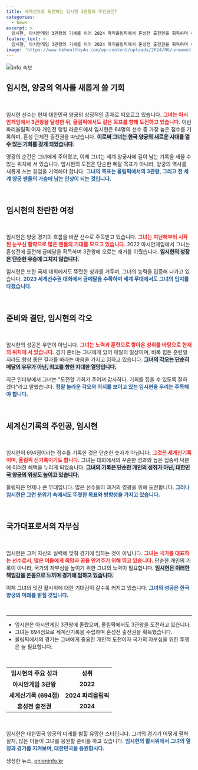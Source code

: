 ```yaml
---
title: 세계신으로 도전하는 임시현 3관왕의 주인공은?
categories:
  - News
excerpt: >
  임시현, 아시안게임 3관왕의 기세를 이어 2024 파리올림픽에서 혼성전 출전권을 획득하며 세계신기록인 694점을 기록! 그녀의 도전이 역사에 길이 남을 수 있을지 주목받고 있다.
feature_text: >
  임시현, 아시안게임 3관왕의 기세를 이어 2024 파리올림픽에서 혼성전 출전권을 획득하며 세계신기록인 694점을 기록! 그녀의 도전이 역사에 길이 남을 수 있을지 주목받고 있다.
image: 'https://www.behealthy4u.com/wp-content/uploads/2024/06/unnamed-file.png'
---
```


<p><img src="https://www.behealthy4u.com/wp-content/uploads/2024/06/unnamed-file.png" alt="info 속보" /></p>

<h2 data-ke-size="size26">임시현, 양궁의 역사를 새롭게 쓸 기회</h2>

<p data-ke-size="size16">&nbsp;</p>

<p>임시현 선수는 현재 대한민국 양궁의 상징적인 존재로 떠오르고 있습니다. <b><span style="color: #ee2323;">그녀는 아시안게임에서 3관왕을 달성한 뒤, 올림픽에서도 같은 목표를 향해 도전하고 있습니다.</span></b> 이번 파리올림픽 여자 개인전 랭킹 라운드에서 임시현은 64명의 선수 중 가장 높은 점수를 기록하며, 혼성 단체전 출전권을 따냈습니다. <b><span style="background-color: #21538527;">이로써 그녀는 한국 양궁의 새로운 시대를 열 수 있는 기회를 갖게 되었습니다.</span></b> </p>

<p>영광의 순간은 그녀에게 주어졌고, 이제 그녀는 세계 양궁사에 길이 남는 기록을 세울 수 있는 위치에 서 있습니다. 임시현의 도전은 단순한 메달 목표가 아니라, 양궁의 역사를 새롭게 쓰는 길임을 기억해야 합니다. <b><span style="color: #1a5490;">그녀의 목표는 올림픽에서의 3관왕, 그리고 전 세계 양궁 팬들의 가슴에 남는 인상이 되는 것입니다.</span></b></p>

<p data-ke-size="size16">&nbsp;</p>

<h2 data-ke-size="size26">임시현의 찬란한 여정</h2>

<p data-ke-size="size16">&nbsp;</p>

<p>임시현은 양궁 경기의 흐름을 바꾼 선수로 주목받고 있습니다. <b><span style="color: #ee2323;">그녀는 지난해부터 시작된 눈부신 활약으로 많은 팬들의 기대를 모으고 있습니다.</span></b> 2022 아시안게임에서 그녀는 혼성전에 출전해 금메달을 획득하며 3관왕에 오르는 쾌거를 이뤘습니다. <b><span style="background-color: #21538527;">임시현의 성장은 단순한 우승에 그치지 않습니다.</span></b></p>

<p>임시현은 또한 국제 대회에서도 뚜렷한 성과를 거두며, 그녀의 능력을 입증해 나가고 있습니다. <b><span style="color: #1a5490;">2023 세계선수권 대회에서 금메달을 수확하며 세계 무대에서도 그녀의 입지를 다졌습니다.</span></b> </p>

<p data-ke-size="size16">&nbsp;</p>

<h2 data-ke-size="size26">준비와 결단, 임시현의 각오</h2>

<p data-ke-size="size16">&nbsp;</p>

<p>임시현의 성공은 우연이 아닙니다. <b><span style="color: #ee2323;">그녀는 노력과 훈련으로 쌓아온 성취를 바탕으로 현재의 위치에 서 있습니다.</span></b> 경기 준비는 그녀에게 있어 매일의 일상이며, 비록 힘든 훈련일지라도 항상 좋은 결과를 바라는 마음을 가지고 임하고 있습니다. <b><span style="background-color: #21538527;">그녀의 각오는 단순히 메달의 유무가 아닌, 최고를 향한 지대한 열망입니다.</span></b></p>

<p>최근 인터뷰에서 그녀는 "도전할 기회가 주어져 감사하다. 기회를 잡을 수 있도록 잘하겠다"라고 말했습니다. <b><span style="color: #1a5490;">정말 놀라운 각오와 의지를 보이고 있는 임시현을 우리는 주목해야 합니다.</span></b></p>

<p data-ke-size="size16">&nbsp;</p>

<h2 data-ke-size="size26">세계신기록의 주인공, 임시현</h2>

<p data-ke-size="size16">&nbsp;</p>

<p>임시현이 694점이라는 점수를 기록한 것은 단순한 숫자가 아닙니다. <b><span style="color: #ee2323;">그것은 세계신기록이며, 올림픽 신기록이기도 합니다.</span></b> 그녀는 대회에서의 꾸준한 성과와 높은 집중력 덕분에 이러한 혜택을 누리게 되었습니다. <b><span style="background-color: #21538527;">그녀의 기록은 단순한 개인의 성취가 아닌, 대한민국 양궁의 위상도 높이고 있습니다.</span></b></p>

<p>올림픽은 언제나 큰 무대입니다. 많은 선수들이 과거의 영광을 위해 도전합니다. <b><span style="color: #1a5490;">그러나 임시현은 그런 분위기 속에서도 뚜렷한 목표와 방향성을 가지고 있습니다.</span></b></p>

<p data-ke-size="size16">&nbsp;</p>

<h2 data-ke-size="size26">국가대표로서의 자부심</h2>

<p data-ke-size="size16">&nbsp;</p>

<p>임시현은 그저 자신의 실력에 맞춰 경기에 임하는 것이 아닙니다. <b><span style="color: #ee2323;">그녀는 국가를 대표하는 선수로서, 많은 이들에게 희망과 꿈을 안겨주기 위해 뛰고 있습니다.</span></b> 단순한 개인의 기록이 아니라, 국가의 자부심을 높이기 위한 그녀의 노력이 필요합니다. <b><span style="background-color: #21538527;">임시현은 이러한 책임감을 온몸으로 느끼며 경기에 임하고 있습니다.</span></b> </p>

<p>이제 그녀의 멋진 활시위에 대한 기대감이 갈수록 커지고 있습니다. <b><span style="color: #1a5490;">그녀의 성공은 한국 양궁의 미래를 밝힐 것입니다.</span></b></p>

<p data-ke-size="size16">&nbsp;</p>

<hr>

<ul>
<li>임시현은 아시안게임 3관왕에 올랐으며, 올림픽에서도 3관왕을 도전하고 있습니다.</li>
<li>그녀는 694점으로 세계신기록을 수립하며 혼성전 출전권을 획득했습니다.</li>
<li>올림픽에서의 경기는 그녀에게 중요한 개인적 도전이자 국가의 자부심을 위한 투쟁은 늘 필요합니다.</li>
</ul>

<p data-ke-size="size16">&nbsp;</p>

<table style="width: 100%;">
<tr>
<td style="text-align: center; height: 17px;"><b>임시현의 주요 성과</b></td>
<td style="text-align: center; height: 17px;"><b>성취</b></td>
</tr>
<tr>
<td style="text-align: center; height: 17px;"><b>아시안게임 3관왕</b></td>
<td style="text-align: center; height: 17px;"><b>2022</b></td>
</tr>
<tr>
<td style="text-align: center; height: 17px;"><b>세계신기록 (694점)</b></td>
<td style="text-align: center; height: 17px;"><b>2024 파리올림픽</b></td>
</tr>
<tr>
<td style="text-align: center; height: 17px;"><b>혼성전 출전권</b></td>
<td style="text-align: center; height: 17px;"><b>2024</b></td>
</tr>
</table>

<p data-ke-size="size16">&nbsp;</p>

<p>임시현은 대한민국 양궁의 미래를 밝힐 유망한 스타입니다. 그녀의 경기가 어떻게 펼쳐질지, 많은 이들이 그녀를 응원할 준비를 하고 있습니다. <b><span style="color: #1a5490;">임시현의 활시위에서 그녀의 열정과 경기를 지켜보며, 대한민국을 응원합시다.</span></b></p>
생생한 뉴스, <a href="https://onioninfo.kr" rel="dofollow">onioninfo.kr</a>


